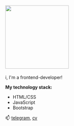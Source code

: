# <img src="https://c.tenor.com/8tr_CU6730MAAAAC/web-dev-website-development.gif" width='200px' />

i, I'm a frontend-developer!

**My technology stack:**
* HTML/CSS
* JavaScript
* Bootstrap

📫 [telegram](https://t.me/dmitry_barabanov), [cv](https://dmitry-barabanov.github.io/cv)

<!--
**dmitry-barabanov/dmitry-barabanov** is a ✨ _special_ ✨ repository because its `README.md` (this file) appears on your GitHub profile.

Here are some ideas to get you started:

- 🔭 I’m currently working on ...
- 🌱 I’m currently learning ...
- 👯 I’m looking to collaborate on ...
- 🤔 I’m looking for help with ...
- 💬 Ask me about ...
- 📫 How to reach me: ...
- 😄 Pronouns: ...
- ⚡ Fun fact: ...
-->
